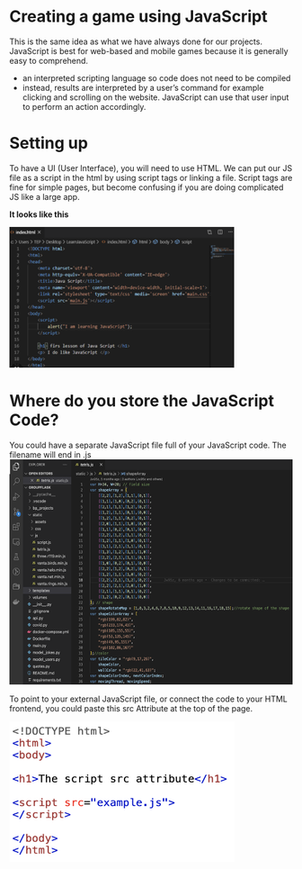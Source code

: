 # Creating a game using JavaScript

This is the same idea as what we have always done for our projects.
JavaScript is best for web-based and mobile games because it is generally easy to comprehend. 
- an interpreted scripting language so code does not need to be compiled
- instead, results are interpreted by a user’s command for example clicking and scrolling on the website. JavaScript can use that user input to perform an action accordingly.

# Setting up 

To have a UI (User Interface), you will need to use HTML. We can put our JS file as a script in the html by using script tags or linking a file. Script tags are fine for simple pages, but become confusing if you are doing complicated JS like a large app. 

**It looks like this**

<img src="/imagessass/javainhtml.png" width="400" height="250">

# Where do you store the JavaScript Code?

You could have a separate JavaScript file full of your JavaScript code. The filename will end in .js
<img src="/imagessass/jsfile.png" width="650" height="400">


To point to your external JavaScript file, or connect the code to your HTML frontend, you could paste this src Attribute at the top of the page. 

<img src="/imagessass/importjsfile.png" width="400" height="250">




